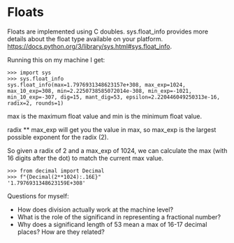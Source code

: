 # Floats 

Floats are implemented using C doubles. sys.float_info provides more details about the float type available on your platform. https://docs.python.org/3/library/sys.html#sys.float_info. 

Running this on my machine I get:

```
>>> import sys
>>> sys.float_info
sys.float_info(max=1.7976931348623157e+308, max_exp=1024, max_10_exp=308, min=2.2250738585072014e-308, min_exp=-1021, min_10_exp=-307, dig=15, mant_dig=53, epsilon=2.220446049250313e-16, radix=2, rounds=1)
```

max is the maximum float value and min is the minimum float value. 

radix ** max_exp will get you the value in max, so max_exp is the largest possible exponent for the radix (2). 

So given a radix of 2 and a max_exp of 1024, we can calculate the max (with 16 digits after the dot) to match the current max value. 

```
>>> from decimal import Decimal
>>> f"{Decimal(2**1024):.16E}"
'1.7976931348623159E+308'
```

Questions for myself: 

* How does division actually work at the machine level? 
* What is the role of the significand in representing a fractional number? 
* Why does a significand length of 53 mean a max of 16-17 decimal places? How are they related?
